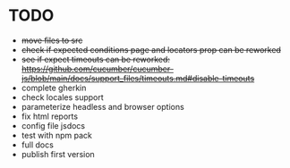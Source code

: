 # TODO

- ~~move files to src~~
- ~~check if expected conditions page and locators prop can be reworked~~
- ~~see if expect timeouts can be reworked: https://github.com/cucumber/cucumber-js/blob/main/docs/support_files/timeouts.md#disable-timeouts~~
- complete gherkin
- check locales support
- parameterize headless and browser options
- fix html reports
- config file jsdocs
- test with npm pack
- full docs
- publish first version
